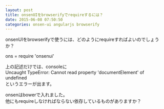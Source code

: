 ```yaml
---
layout: post
title: onsenUIをbrowserifyでrequireするには？
date: 2015-06-08 07:50:50
categories: onsen-ui angularjs browserify
---
```

<p>onsenUIをbrowserifyで使うには、どのようにrequireすればよいのでしょうか？</p>

<p>ons = require 'onsenui'</p>

<p>上の記述だけでは、consoleに<br>
Uncaught TypeError: Cannot read property 'documentElement' of undefined<br>
というエラーが出ます。</p>

<p>onsenはbowerで入れました。<br>
他にもrequireしなければならない依存しているものがありますか？</p>
